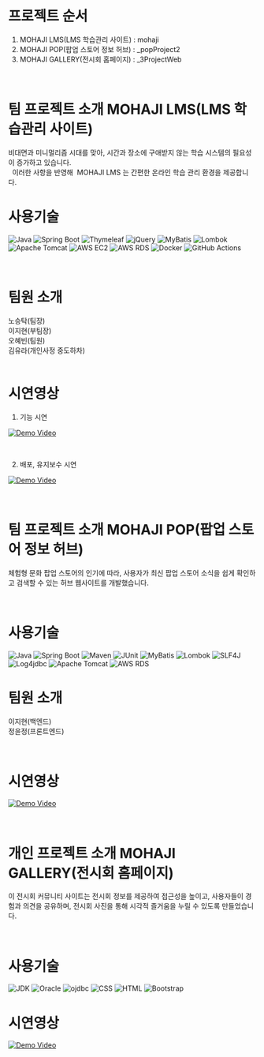 # 프로젝트 순서

1. MOHAJI LMS(LMS 학습관리 사이트) : mohaji
2. MOHAJI POP(팝업 스토어 정보 허브) : _popProject2
3. MOHAJI GALLERY(전시회 홈페이지) : _3ProjectWeb

<br>

# 팀 프로젝트 소개 MOHAJI LMS(LMS 학습관리 사이트)

비대면과 미니멀리즘 시대를 맞아, 시간과 장소에 구애받지 않는 학습 시스템의 필요성이 증가하고 있습니다.<br> 
이러한 사항을 반영해  MOHAJI LMS 는 간편한 온라인 학습 관리 환경을 제공합니다.

# 사용기술

![Java](https://img.shields.io/badge/java-%23FC4C02?style=for-the-badge&logo=java&logoColor=white) <!-- Java -->
![Spring Boot](https://img.shields.io/badge/Spring%20Boot-%236DB33F?style=for-the-badge&logo=springboot&logoColor=white) <!-- Spring Boot -->
![Thymeleaf](https://img.shields.io/badge/Thymeleaf-%23004B49?style=for-the-badge&logo=thymeleaf&logoColor=white) <!-- Thymeleaf -->
![jQuery](https://img.shields.io/badge/jQuery-%23076EAA?style=for-the-badge&logo=jquery&logoColor=white) <!-- jQuery -->
![MyBatis](https://img.shields.io/badge/MyBatis-%23D9E0E6?style=for-the-badge&logo=mybatis&logoColor=black) <!-- MyBatis -->
![Lombok](https://img.shields.io/badge/Lombok-%231D5C63?style=for-the-badge&logo=lombok&logoColor=white) <!-- Lombok -->
![Apache Tomcat](https://img.shields.io/badge/Apache%20Tomcat-%23F8DC75?style=for-the-badge&logo=apachetomcat&logoColor=black) <!-- Apache Tomcat -->
![AWS EC2](https://img.shields.io/badge/AWS%20EC2-%23FF9900?style=for-the-badge&logo=amazon-aws&logoColor=white)
![AWS RDS](https://img.shields.io/badge/AWS%20RDS-%23FF9900?style=for-the-badge&logo=amazon-aws&logoColor=white)
![Docker](https://img.shields.io/badge/Docker-%232496ED?style=for-the-badge&logo=docker&logoColor=white)
![GitHub Actions](https://img.shields.io/badge/GitHub%20Actions-%232671E5?style=for-the-badge&logo=github-actions&logoColor=white)


<br>

# 팀원 소개 

노승탁(팀장)<br>
이지현(부팀장)<br>
오혜빈(팀원)<br>
김유라(개인사정 중도하차)<br>
<br>

# 시연영상

1. 기능 시연
    
[![Demo Video](https://img.youtube.com/vi/9C7uTpKkMok/0.jpg)](https://www.youtube.com/watch?v=9C7uTpKkMok)

<br>

2. 배포, 유지보수 시연
   
[![Demo Video](https://img.youtube.com/vi/k2pO1S8fVMY/0.jpg)](https://www.youtube.com/watch?v=k2pO1S8fVMY)

<br>

# 팀 프로젝트 소개 MOHAJI POP(팝업 스토어 정보 허브)

체험형 문화 팝업 스토어의 인기에 따라, 사용자가 최신 팝업 스토어 소식을 쉽게 확인하고 검색할 수 있는 허브 웹사이트를 개발했습니다.

<br>

# 사용기술

![Java](https://img.shields.io/badge/java-%23FC4C02?style=for-the-badge&logo=java&logoColor=white)
![Spring Boot](https://img.shields.io/badge/Spring%20Boot-2.7.18-brightgreen?style=for-the-badge)
![Maven](https://img.shields.io/badge/Maven-%2339b02a?style=for-the-badge&logo=apache-maven&logoColor=white)
![JUnit](https://img.shields.io/badge/JUnit-5.5.0-blue?style=for-the-badge&logo=java&logoColor=white)
![MyBatis](https://img.shields.io/badge/MyBatis-2.2.0-yellow?style=for-the-badge)
![Lombok](https://img.shields.io/badge/Lombok-1.18.24-green?style=for-the-badge&logo=java&logoColor=white) <!-- Assuming latest stable version -->
![SLF4J](https://img.shields.io/badge/SLF4J-1.7.5-orange?style=for-the-badge&logo=java&logoColor=white)
![Log4jdbc](https://img.shields.io/badge/Log4jdbc-1.16-red?style=for-the-badge&logo=java&logoColor=white)
![Apache Tomcat](https://img.shields.io/badge/Apache%20Tomcat-9.0.28-blue?style=for-the-badge&logo=apache-tomcat&logoColor=white)
![AWS RDS](https://img.shields.io/badge/AWS%20RDS-%23FF9900?style=for-the-badge&logo=amazon-aws&logoColor=white)

# 팀원 소개

이지현(백엔드)<br>
정윤정(프론트엔드)

<br>

# 시연영상  
[![Demo Video](https://img.youtube.com/vi/Us_3IiR5SjQ/0.jpg)](https://www.youtube.com/watch?v=Us_3IiR5SjQ)

<br>

# 개인 프로젝트 소개 MOHAJI GALLERY(전시회 홈페이지)
이 전시회 커뮤니티 사이트는 전시회 정보를 제공하여 접근성을 높이고, 사용자들이 경험과 의견을 공유하며, 전시회 사진을 통해 시각적 즐거움을 누릴 수 있도록 만들었습니다.

<br>

# 사용기술

![JDK](https://img.shields.io/badge/JDK-%23F7DF1E?style=for-the-badge&logo=java&logoColor=black)
![Oracle](https://img.shields.io/badge/Oracle-%23F80000?style=for-the-badge&logo=oracle&logoColor=white)
![ojdbc](https://img.shields.io/badge/OJDBC-%23F80000?style=for-the-badge&logo=oracle&logoColor=white) <!-- ojdbc is a JDBC driver for Oracle -->
![CSS](https://img.shields.io/badge/CSS-%231572B6?style=for-the-badge&logo=css3&logoColor=white)
![HTML](https://img.shields.io/badge/HTML-%23E34F26?style=for-the-badge&logo=html5&logoColor=white)
![Bootstrap](https://img.shields.io/badge/Bootstrap-%23563D7C?style=for-the-badge&logo=bootstrap&logoColor=white)


# 시연영상  
[![Demo Video](https://img.youtube.com/vi/CcjLf-P96K4/0.jpg)](https://www.youtube.com/watch?v=CcjLf-P96K4)
